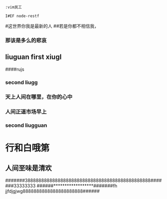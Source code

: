 	:vim民工
	
	I#EF node-restf
#这世界你我是最新的人
##若是你都不相信我，
### 那该是多么的悲哀
## liuguan  first xiugI
####rujs
### second liugg
### 天上人间在哪里，在你的心中
### 人间正道市场早上
### second liugguan
# 行和白哦第
## 人间至味是清欢
#######3888888888888888888888888888888888888888888888#######33333333
######******************#######fh jjfdjgjwg8888888888888888888888######
